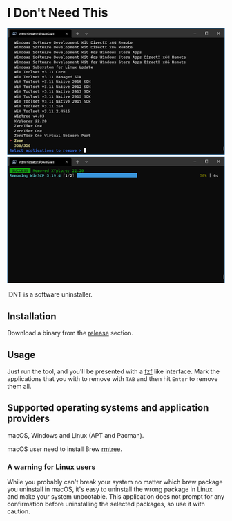 # I Don't Need This

![Screenshot 1](doc/screenshot1.png)
![Screenshot 2](doc/screenshot2.png)

IDNT is a software uninstaller.

## Installation

Download a binary from the [release](https://github.com/r-darwish/idnt/releases) section.

## Usage

Just run the tool, and you'll be presented with a [fzf](https://github.com/junegunn/fzf) like interface. Mark the
applications that you with to remove with `TAB` and then hit `Enter` to remove them all.

## Supported operating systems and application providers

macOS, Windows and Linux (APT and Pacman).

macOS user need to install Brew [rmtree](https://github.com/beeftornado/homebrew-rmtree).

### A warning for Linux users

While you probably can't break your system no matter which brew package you uninstall in macOS, it's easy to uninstall
the wrong package in Linux and make your system unbootable. This application does not prompt for any confirmation before
uninstalling the selected packages, so use it with caution.
